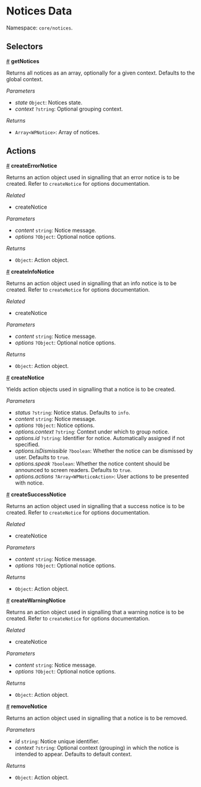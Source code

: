# Notices Data

Namespace: `core/notices`.

## Selectors

<!-- START TOKEN(Autogenerated selectors) -->

<a name="getNotices" href="#getNotices">#</a> **getNotices**

Returns all notices as an array, optionally for a given context. Defaults to
the global context.

_Parameters_

-   _state_ `Object`: Notices state.
-   _context_ `?string`: Optional grouping context.

_Returns_

-   `Array<WPNotice>`: Array of notices.


<!-- END TOKEN(Autogenerated selectors) -->

## Actions

<!-- START TOKEN(Autogenerated actions) -->

<a name="createErrorNotice" href="#createErrorNotice">#</a> **createErrorNotice**

Returns an action object used in signalling that an error notice is to be
created. Refer to `createNotice` for options documentation.

_Related_

-   createNotice

_Parameters_

-   _content_ `string`: Notice message.
-   _options_ `?Object`: Optional notice options.

_Returns_

-   `Object`: Action object.

<a name="createInfoNotice" href="#createInfoNotice">#</a> **createInfoNotice**

Returns an action object used in signalling that an info notice is to be
created. Refer to `createNotice` for options documentation.

_Related_

-   createNotice

_Parameters_

-   _content_ `string`: Notice message.
-   _options_ `?Object`: Optional notice options.

_Returns_

-   `Object`: Action object.

<a name="createNotice" href="#createNotice">#</a> **createNotice**

Yields action objects used in signalling that a notice is to be created.

_Parameters_

-   _status_ `?string`: Notice status. Defaults to `info`.
-   _content_ `string`: Notice message.
-   _options_ `?Object`: Notice options.
-   _options.context_ `?string`: Context under which to group notice.
-   _options.id_ `?string`: Identifier for notice. Automatically assigned if not specified.
-   _options.isDismissible_ `?boolean`: Whether the notice can be dismissed by user. Defaults to `true`.
-   _options.speak_ `?boolean`: Whether the notice content should be announced to screen readers. Defaults to `true`.
-   _options.actions_ `?Array<WPNoticeAction>`: User actions to be presented with notice.

<a name="createSuccessNotice" href="#createSuccessNotice">#</a> **createSuccessNotice**

Returns an action object used in signalling that a success notice is to be
created. Refer to `createNotice` for options documentation.

_Related_

-   createNotice

_Parameters_

-   _content_ `string`: Notice message.
-   _options_ `?Object`: Optional notice options.

_Returns_

-   `Object`: Action object.

<a name="createWarningNotice" href="#createWarningNotice">#</a> **createWarningNotice**

Returns an action object used in signalling that a warning notice is to be
created. Refer to `createNotice` for options documentation.

_Related_

-   createNotice

_Parameters_

-   _content_ `string`: Notice message.
-   _options_ `?Object`: Optional notice options.

_Returns_

-   `Object`: Action object.

<a name="removeNotice" href="#removeNotice">#</a> **removeNotice**

Returns an action object used in signalling that a notice is to be removed.

_Parameters_

-   _id_ `string`: Notice unique identifier.
-   _context_ `?string`: Optional context (grouping) in which the notice is intended to appear. Defaults to default context.

_Returns_

-   `Object`: Action object.

<!-- END TOKEN(Autogenerated actions) -->

